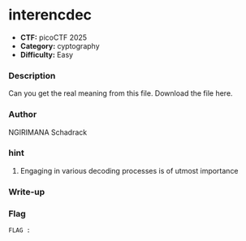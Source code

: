 # interencdec

- **CTF:** picoCTF 2025
- **Category:** cyptography
- **Difficulty:** Easy

### Description

Can you get the real meaning from this file.
Download the file here.

### Author
NGIRIMANA Schadrack

### hint
1. Engaging in various decoding processes is of utmost importance

### Write-up


### Flag
`FLAG : `
